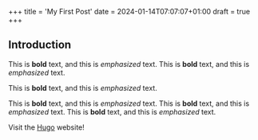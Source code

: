 +++
title = 'My First Post'
date = 2024-01-14T07:07:07+01:00
draft = true
+++
## Introduction

This is **bold** text, and this is *emphasized* text.
This is **bold** text, and this is *emphasized* text.

This is **bold** text, and this is *emphasized* text.

This is **bold** text, and this is *emphasized* text.
This is **bold** text, and this is *emphasized* text.
This is **bold** text, and this is *emphasized* text.



Visit the [Hugo](https://gohugo.io) website!